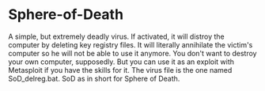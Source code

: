 # Sphere-of-Death
A simple, but extremely deadly virus. 
If activated, it will distroy the computer by deleting key registry files.
It will literally annihilate the victim's computer so he will not be able to use it anymore.
You don't want to destroy your own computer, supposedly.
But you can use it as an exploit with Metasploit 
if you have the skills for it.
The virus file is the one named SoD_delreg.bat.
SoD as in short for Sphere of Death.
